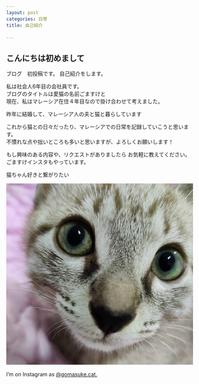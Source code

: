 ```yaml
---
layout: post
categories: 日常
title: 自己紹介

---
```

## こんにちは初めまして
ブログ　初投稿です。 自己紹介をします。

私は社会人6年目の会社員です。<br>
ブログのタイトルは愛猫の名前ごますけと<br>
現在、私はマレーシア在住４年目なので掛け合わせて考えました。

昨年に結婚して、マレーシア人の夫と猫と暮らしています

これから猫との日々だったり、マレーシアでの日常を記録していこうと思います。<br>
不慣れな点や拙いところも多いと思いますが、よろしくお願いします！

もし興味のある内容や、リクエストがありましたら
お気軽に教えてください。
ごますけインスタもやっています。<br>

猫ちゃん好きと繋がりたい

![goma.jpg](/assets/img/2021-06-13-1/goma.jpg)

I’m on Instagram as [@gomasuke.cat.](https://www.instagram.com/gomasuke.cat/)